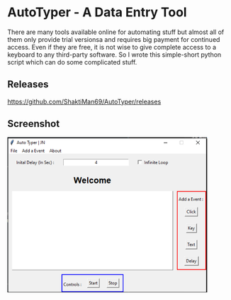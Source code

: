 # AutoTyper - A Data Entry Tool 

There are many tools available online for automating stuff but almost all of them only provide trial versionsa and requires big payment for continued access. Even if they are free, it is not wise to give complete access to a keyboard to any third-party software. So I wrote this simple-short python script which can do some complicated stuff.

## Releases
https://github.com/ShaktiMan69/AutoTyper/releases

## Screenshot
<img src="img/screenshot.png" alt="Screenshot" height="350"/>





